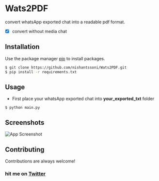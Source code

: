 # Wats2PDF

convert whatsApp exported chat into a readable pdf format.

- [x] convert without media chat

## Installation

Use the package manager [pip](https://pip.pypa.io/en/stable/) to install packages.

```bash
$ git clone https://github.com/nishantssoni/Wats2PDF.git
$ pip install -r requirements.txt
```
## Usage
- First place your whatsApp exported chat into **your_exported_txt** folder

```
$ python main.py
```


## Screenshots

![App Screenshot](https://i.ibb.co/jMdC6Wq/readmeimage.png)

## Contributing

Contributions are always welcome!

### hit me on <a href="https://twitter.com/nishantssoni">Twitter</a>

